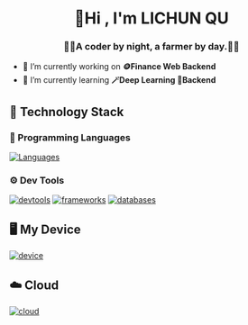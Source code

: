 <h1 align="center">👋Hi , I'm LICHUN QU
<h3 align="center">🧑‍💻A coder by night, a farmer by day.🧑‍🌾</h3>

- 🔭 I’m currently working on **🪙Finance Web Backend**
- 🌱 I’m currently learning **🪄Deep Learning 🔩Backend**


## 📕 Technology Stack

### 🐍 Programming Languages

[![Languages](https://skillicons.dev/icons?i=python,c,cs,ts,go,swift)](https://skillicons.dev)


### ⚙️ Dev Tools
[![devtools](https://skillicons.dev/icons?i=powershell,vim,vscode)](https://skillicons.dev)
[![frameworks](https://skillicons.dev/icons?i=dotnet,django,graphql,react,vue)](https://skillicons.dev)
[![databases](https://skillicons.dev/icons?i=sqlite,postgres)](https://skillicons.dev)

## 🖥 My Device

[![device](https://skillicons.dev/icons?i=windows,apple,raspberrypi,linux,arch,debian)](https://skillicons.dev)

## ☁️ Cloud

[![cloud](https://skillicons.dev/icons?i=cloudflare,aws,azure,googlecloud)](https://skillicons.dev)

<!---
qulc/qulc is a ✨ special ✨ repository because its `README.md` (this file) appears on your GitHub profile.
You can click the Preview link to take a look at your changes.
--->
